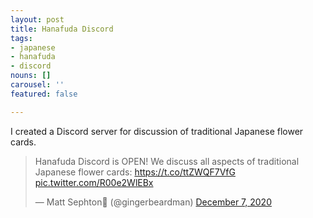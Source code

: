 ```yaml
---
layout: post
title: Hanafuda Discord
tags:
- japanese
- hanafuda
- discord
nouns: []
carousel: ''
featured: false

---
```

I created a Discord server for discussion of traditional Japanese flower cards.

<blockquote class="twitter-tweet"><p lang="en" dir="ltr">Hanafuda Discord is OPEN! We discuss all aspects of traditional Japanese flower cards: <a href="https://t.co/ttZWQF7VfG">https://t.co/ttZWQF7VfG</a> <a href="https://t.co/R00e2WlEBx">pic.twitter.com/R00e2WlEBx</a></p>— Matt Sephton🎴 (@gingerbeardman) <a href="https://twitter.com/gingerbeardman/status/1336014160463884289?ref_src=twsrc%5Etfw">December 7, 2020</a></blockquote> <script async src="https://platform.twitter.com/widgets.js" charset="utf-8"></script>